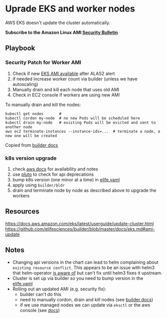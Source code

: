 # Uprade EKS and worker nodes

AWS EKS doesn't update the cluster automatically.

__Subscribe to the Amazon Linux AMI [Security Bulletin](https://alas.aws.amazon.com/alas2.html)__

## Playbook

### Security Patch for Worker AMI

1. Check if new [EKS AMI available](https://docs.aws.amazon.com/eks/latest/userguide/eks-linux-ami-versions.html) after ALAS2 alert
1. if needed increase worker count via builder (unless we have autoscaling)
1. Manually drain and kill each node that uses old AMI
1. Check in EC2 console if workers are using new AMI

To manually drain and kill the nodes:
```
kubectl get nodes       #
kubectl cordon my-node  # no new Pods will be scheduled here
kubectl drain my-node   # existing Pods will be evicted and sent to another node
aws ec2 terminate-instances --instance-ids=...  # terminate a node, a new one will be created
```

Copied from [builder docs](https://github.com/elifesciences/builder/blob/master/docs/eks.md#ami-update)


### k8s version upgrade

1. check [aws docs]( https://docs.aws.amazon.com/eks/latest/userguide/update-cluster.html ) for availability and notes
1. use [pluto](https://github.com/FairwindsOps/pluto) to check for api deprecations
1. bump k8s version (one minor at a time) in [elife.yaml](https://github.com/elifesciences/builder/blob/master/projects/elife.yaml)
1. apply using `builder/bldr`
1. drain and terminate node by node as described above to upgrade the workers

## Resources

https://docs.aws.amazon.com/eks/latest/userguide/update-cluster.html
https://github.com/elifesciences/builder/blob/master/docs/eks.md#ami-update

## Notes

- Changing api versions in the chart can lead to helm complaining about `existing resource conflict`. This appears to be an issue with helm3 that helm-operator [is aware of](https://github.com/fluxcd/helm-operator/issues/249) but can't fix until helm3 fixes it upstream.
- Cluster is set up via builder so you need to bump version in the [elife.yaml](https://github.com/elifesciences/builder/blob/master/projects/elife.yaml)
- Rolling out an updated AMI (e.g. security fix):
  - builder can't do this
  - need to manually cordon, drain and kill nodes (see [builder docs](https://github.com/elifesciences/builder/blob/master/docs/eks.md#ami-update))
  - if we use managed nodes we can update via `eksctl` or the aws console (see [docs](https://docs.aws.amazon.com/eks/latest/userguide/update-managed-node-group.html))